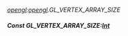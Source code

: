 _[opengl](../../modules/opengl/opengl-module.md):[opengl](../../modules/opengl/opengl-module.md).GL\_VERTEX\_ARRAY\_SIZE_
##### Const GL\_VERTEX\_ARRAY\_SIZE:[Int](../../modules/wonkey/wonkey-types-int.md)
